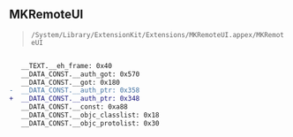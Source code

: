## MKRemoteUI

> `/System/Library/ExtensionKit/Extensions/MKRemoteUI.appex/MKRemoteUI`

```diff

   __TEXT.__eh_frame: 0x40
   __DATA_CONST.__auth_got: 0x570
   __DATA_CONST.__got: 0x180
-  __DATA_CONST.__auth_ptr: 0x358
+  __DATA_CONST.__auth_ptr: 0x348
   __DATA_CONST.__const: 0xa88
   __DATA_CONST.__objc_classlist: 0x18
   __DATA_CONST.__objc_protolist: 0x30

```
